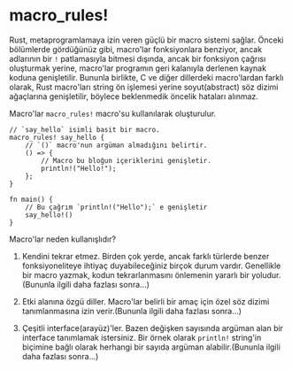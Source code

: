 # macro_rules!

Rust, metaprogramlamaya izin veren güçlü bir macro sistemi sağlar. Önceki bölümlerde gördüğünüz gibi, macro'lar fonksiyonlara benziyor, ancak adlarının bir `!` patlamasıyla bitmesi dışında, ancak bir fonksiyon çağrısı oluşturmak yerine, macro'lar programın geri kalanıyla derlenen kaynak koduna genişletilir.
Bununla birlikte, C ve diğer dillerdeki macro'lardan farklı olarak, Rust macro'ları string ön işlemesi yerine soyut(abstract) söz dizimi ağaçlarına genişletilir, böylece beklenmedik öncelik hataları alınmaz.

Macro'lar `macro_rules!` macro'su kullanılarak oluşturulur.

```rust,editable
// `say_hello` isimli basit bir macro.
macro_rules! say_hello {
    // `()` macro'nun argüman almadığını belirtir.
    () => {
        // Macro bu bloğun içeriklerini genişletir.
        println!("Hello!");
    };
}

fn main() {
    // Bu çağrım `println!("Hello");` e genişletir
    say_hello!()
}
```

Macro'lar neden kullanışlıdır?

1. Kendini tekrar etmez. Birden çok yerde, ancak farklı türlerde benzer fonksiyoneliteye ihtiyaç duyabileceğiniz birçok durum vardır. Genellikle bir macro yazmak, kodun tekrarlanmasını önlemenin yararlı bir yoludur. (Bununla ilgili daha fazlası sonra...)

2. Etki alanına özgü diller. Macro'lar belirli bir amaç için özel söz dizimi tanımlanmasına izin verir.(Bununla ilgili daha fazlası sonra...)

3. Çeşitli interface(arayüz)'ler. Bazen değişken sayısında argüman alan bir interface tanımlamak istersiniz. Bir örnek olarak `println!`  string'in biçimine bağlı olarak herhangi bir sayıda argüman alabilir.(Bununla ilgili daha fazlası sonra...)
